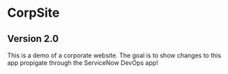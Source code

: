 # CorpSite

## Version 2.0

This is a demo of a corporate website.  The goal is to show changes to this app propigate through the ServiceNow DevOps app! 

